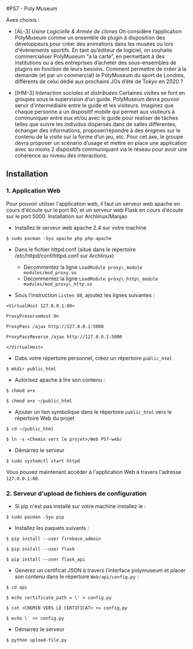 #PS7 - Poly Museum

Axes choisis : 

- [AL-3] *Usine Logicielle & Armée de clones* 
On considère l’application PolyMuseum comme un ensemble de plugin à disposition des développeurs pour créer des animations dans les musées ou lors d'événements sportifs. En tant qu’éditeur de logiciel, on souhaite commercialiser PolyMuseum “a la carte”, en permettant à des institutions ou à des entreprises d’acheter des sous-ensembles de plugins en fonction de leurs besoins. Comment permettre de créer à la demande (et par un commercial) le PolyMuseum du sport de Londres, différents de celui dédié aux prochains JOs d’été de Tokyo en 2020 ?

- [IHM-3] *Interaction sociales et distribuées*
Certaines visites se font en groupes sous la supervision d’un guide. PolyMuseum devra pouvoir servir d'intermédiaire entre le guide et les visiteurs. Imaginez que chaque personne a un dispositif mobile qui permet aux visiteurs à communiquer entre eux et/ou avec le guide pour réaliser de tâches telles que  suivre les individus dispersés dans de salles différentes, échanger des informations, proposer/répondre à des énigmes sur le contenu de la visite sur la forme d’un jeu, etc. Pour cet axe, le groupe devra proposer un scénario d’usage et mettre en place une application avec au moins 2 dispositifs communiquant via le réseau pour avoir une cohérence au niveau des interactions.

## Installation
### 1. Application Web
Pour pouvoir utiliser l'application web, il faut un serveur web apache en cours d'écoute sur le port 80, et un serveur web Flask en cours d'écoute sur le port 5000.
Installation sur Archlinux/Manjao
- Installez le serveur web apache 2.4 sur votre machine

`$ sudo pacman -Syu apache php php-apache`

- Dans le fichier httpd.conf (situé dans le répertoire /etc/httpd/conf/httpd.conf sur Archlinux)

    * Decommentez la ligne `LoadModule proxy\_module modules/mod_proxy.so`
    * Decommentez la ligne `LoadModule proxy\_http\_module modules/mod_proxy\_http.so`

- Sous l'instruction `Listen 80`, ajoutez les lignes suivantes :

`<VirtualHost 127.0.0.1:80>`

`ProxyPreserveHost On`

`ProxyPass /ajax http://127.0.0.1:5000`

`ProxyPassReverse /ajax http://127.0.0.1:5000`

`</VirtualHost>`

- Dabs votre répertoire personnel, créez un répertoire `public_html`

 `$ mkdir public_html`

- Autorisez apache à lire son contenu :

 `$ chmod o+x`

 `$ chmod o+x ~/public_html`

- Ajouter un lien symbolique dans le répertoire `public_html` vers le répertoire Web du projet

 `$ cd ~/public_html`
 
 `$ ln -s <Chemin vers le projet>/Web PS7-web/ `

- Démarrez le serveur

 `$ sudo systemctl start httpd`

Vous pouvez maintenant accéder à l'application Web à travers l'adresse `127.0.0.1:80`.

### 2. Serveur d'upload de fichiers de configuration
- Si pip n'est pas installé sur votre machine installez le :

 `$ sudo pacman -Syu pip`

- Installez les paquets suivants :

 `$ pip install --user firebase_admoin`
 
 `$ pip install --user flask`
 
 `$ pip install --user flask_api`

- Generez un certificat JSON à travers l'interface polymuseum et placer son contenu dans le répertoire `Web/api/config.py` :

 `$ cd api`
 
 `$ echo certificate_path = \' > config.py`
 
 `$ cat <CHEMIN VERS LE CERTIFICAT> >> config.py`
 
 `$ echo \' >> config.py`

- Démarrez le serveur

 `$ python upload-file.py`
